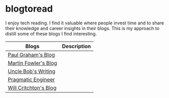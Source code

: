 # blogtoread
I enjoy tech reading. I find it valuable where people invest time and to share their knowledge and career insights in their blogs. This is my approach to distill some of these blogs I find interesting.

|Blogs|Description|
|----|-----------|
|[Paul Graham's Blog](http://www.paulgraham.com/articles.html)||
|[Martin Fowler's Blog](https://blog.pragmaticengineer.com/)||
|[Uncle Bob's Writing](https://blog.cleancoder.com/)||
|[Pragmatic Engineer](https://blog.pragmaticengineer.com/)||
|[Will Critchton's Blog](http://willcrichton.net/notes/)||
